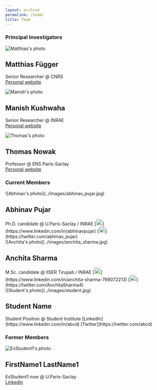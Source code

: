 ```yaml
---
layout: archive
permalink: /team/
title: Team
---
```


<h3 style="clear: left">Principal Investigators</h3>

<div class="tiles">

<div class="tile" markdown="1">

  ![Matthias's photo](https://dreamy.run/images/matthias.jpg)

  <h2 class="post-title">Matthias Függer</h2>

  Senior Researcher @ CNRS  
  [Personal website](http://www.lsv.fr/~mfuegger/)

</div><!-- /.tile -->

<div class="tile" markdown="1">

  ![Manish's photo](../images/manish_kushwaha.jpg)

  <h2 class="post-title">Manish Kushwaha</h2>

  Senior Researcher @ INRAE  
  [Personal website](https://manishkushwaha.net/)

</div><!-- /.tile -->

<div class="tile" markdown="1">

  ![Thomas's photo](https://dreamy.run/images/thomas.jpg)

  <h2 class="post-title">Thomas Nowak</h2>

  Professor @ ENS Paris-Saclay  
  [Personal website](https://www.thomasnowak.net/)

</div><!-- /.tile -->


</div><!-- /.tiles -->

<h3 style="clear: left">Current Members</h3>

<div class="tiles">

<div class="tile" markdown="1">
  ![Abhinav's photo](../images/abhinav_pujar.jpg)
  <h2 class="post-title">Abhinav Pujar</h2>
  Ph.D. candidate  
  @ U.Paris-Saclay / INRAE  
  [<img alt="LinkedIn" width="20px" src="../images/icons/icon-linkedin.svg"/>](https://www.linkedin.com/in/abhinavpujar)
  [<img alt="LinkedIn" width="20px" src="../images/icons/icon-twitter.svg"/>](https://twitter.com/abhinav_pujar)
</div><!-- /.tile -->

<div class="tile" markdown="1">
  ![Anchita's photo](../images/anchita_sharma.jpg)
  <h2 class="post-title">Anchita Sharma</h2>
  M.Sc. candidate  
  @ IISER Tirupati / INRAE  
  [<img alt="LinkedIn" width="20px" src="../images/icons/icon-linkedin.svg"/>](https://www.linkedin.com/in/anchita-sharma-766072213)
  [<img alt="LinkedIn" width="20px" src="../images/icons/icon-twitter.svg"/>](https://twitter.com/AnchitaSharma4)
</div><!-- /.tile -->

<div class="tile" markdown="1">
  ![Student's photo](../images/student.jpg)
  <h2 class="post-title">Student Name</h2>
  Student Position @ Student Institute
  [LinkedIn](https://www.linkedin.com/in/abcd)
  [Twitter](https://twitter.com/abcd)
</div><!-- /.tile -->

</div><!-- /.tiles -->

<h3 style="clear: left">Former Members</h3>

<div class="tiles">

<div class="tile" markdown="1">

  ![ExStudent1's photo](https://dreamy.run/images/exstudent1.jpg)

  <h2 class="post-title">FirstName1 LastName1</h2>

  ExStudent1 now @ U.Paris-Saclay  
  [LinkedIn](https://www.linkedin.com/in/exstudent1/)

</div><!-- /.tile -->

</div><!-- /.tiles -->

